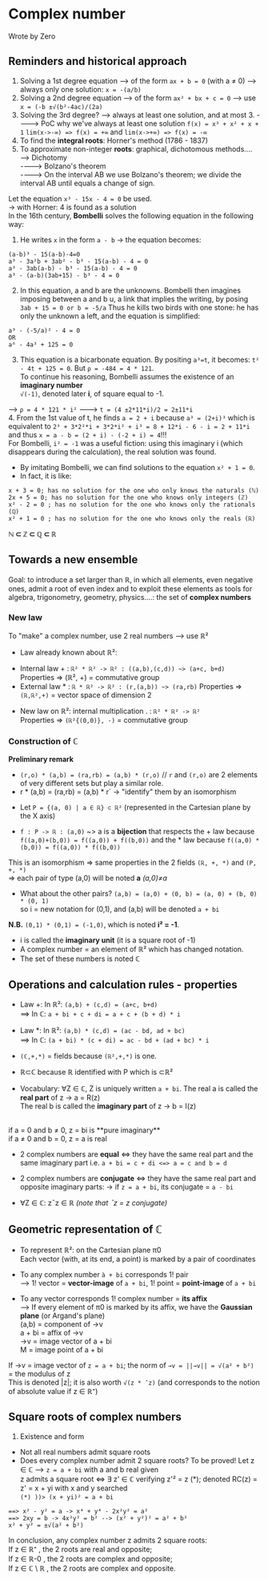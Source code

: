 # Complex number
Wrote by Zero
## Reminders and historical approach

1) Solving a 1st degree equation --> of the form `ax + b = 0` (with a ≠ 0)
--> always only one solution: `x = -(a/b)`
2) Solving a 2nd degree equation --> of the form `ax² + bx + c = 0`
--> use `x = (-b ±√(b²-4ac)/(2a)`
3) Solving the 3rd degree?
--> always at least one solution, and at most 3.
----> PoC why we've always at least one solution
			`f(x) = x³ + x² + x + 1`
			`lim(x->-∞) => f(x) = +∞` and `lim(x->+∞) => f(x) = -∞` 
4) To find the __integral roots__: Horner's method (1786 - 1837)
5) To approximate non-integer __roots__: graphical, dichotomous methods....<br>
--> Dichotomy<br>
----> Bolzano's theorem<br>
----> On the interval AB we use Bolzano's theorem; we divide the interval AB until equals a change of sign.<br>


Let the equation `x³ - 15x - 4 = 0` be used.<br>
-> with Horner: 4 is found as a solution<br>
In the 16th century, __Bombelli__ solves the following equation in the following way:<br>
1. He writes `x` in the form `a - b` -> the equation becomes:
```
(a-b)³ - 15(a-b)-4=0
a³ - 3a²b + 3ab² - b³ - 15(a-b) - 4 = 0
a³ - 3ab(a-b) - b³ - 15(a-b) - 4 = 0
a³ - (a-b)(3ab+15) - b³ - 4 = 0
```
2. In this equation, a and b are the unknowns. Bombelli then imagines imposing between a and b u, a link that implies the writing, by posing `3ab + 15 = 0 or b = -5/a`
Thus he kills two birds with one stone: he has only the unknown a left, and the equation is simplified:
```
a³ - (-5/a)² - 4 = 0
OR
a⁶ - 4a³ + 125 = 0
```
3. This equation is a bicarbonate equation.
By positing `a³=t`, it becomes: `t² - 4t + 125 = 0`. But `ρ = -484 = 4 * 121`.<br>
To continue his reasoning, Bombelli assumes the existence of an **imaginary number**<br>
`√(-1)`, denoted later **i**, of square equal to -1.<br>

--> `ρ = 4 * 121 * i²` ---> `t = (4 ±2*11*i)/2 = 2±11*i`<br>
4. From the 1st value of t, he finds `a = 2 + i` because `a³ = (2+i)³` which is equivalent to `2³ + 3*2²*i + 3*2*i² + i³ = 8 + 12*i - 6 - i = 2 + 11*i` and thus `x = a - b = (2 + i) - (-2 + i) = 4`!!!<br>
For Bombelli, `i² = -1` was a useful fiction: using this imaginary i (which disappears during the calculation), the real solution was found.

* By imitating Bombelli, we can find solutions to the equation `x² + 1 = 0`.
* In fact, it is like:
```
x + 3 = 0; has no solution for the one who only knows the naturals (ℕ)
2x + 5 = 0; has no solution for the one who knows only integers (ℤ)
x² - 2 = 0 ; has no solution for the one who knows only the rationals (ℚ)
x² + 1 = 0 ; has no solution for the one who knows only the reals (ℝ)
```
**ℕ ⊂ ℤ ⊂ ℚ ⊂ ℝ**


## Towards a new ensemble

Goal: to introduce a set larger than ℝ, in which all elements, even negative ones, admit a root of even index and to exploit these elements as tools for algebra, trigonometry, geometry, physics....: the set of **complex numbers**

### New law
To "make" a complex number, use 2 real numbers --> use ℝ²

* Law already known about ℝ²:
- Internal law + : `ℝ² * ℝ² -> ℝ² : ((a,b),(c,d)) ~> (a+c, b+d)`
Properties => (ℝ², +) = commutative group
- External law * : `ℝ * ℝ² -> ℝ² : (r,(a,b)) ~> (ra,rb)`
Properties => `(ℝ,ℝ²,+)` = vector space of dimension 2

* New law on ℝ²: 
internal multiplication . : `ℝ² * ℝ² -> ℝ²`<br>
Properties => `(ℝ²{(0,0)}, -)` = commutative group

### Construction of ℂ

__Preliminary remark__
- `(r,o) * (a,b) = (ra,rb) = (a,b) * (r,o)` // `r` and `(r,o)` are 2 elements of very different sets but play a similar role.
- r * (a,b) = (ra,rb) = (a,b) * r` -> "identify" them by an isomorphism

* Let `P = {(a, 0) | a ∈ ℝ} ⊂ ℝ²` (represented in the Cartesian plane by the X axis)

* `f : P -> ℝ : (a,0)` ~> a is a **bijection** that respects the + law because `f((a,0)+(b,0)) = f((a,0)) + f((b,0))` and the * law because `f((a,0) * (b,0)) = f((a,0)) * f((b,0))` 

This is an isomorphism => same properties in the 2 fields `(ℝ, +, *)` and `(P, +, *)`<br>
=> each pair of type (a,0) will be noted **a** *(a,0)≠a*<br>

* What about the other pairs?
`(a,b) = (a,0) + (0, b) = (a, 0) + (b, 0) * (0, 1)` <br>
so i = new notation for (0,1), and (a,b) will be denoted `a + bi`

**N.B.** `(0,1) * (0,1) = (-1,0)`, which is noted **i² = -1**.
* i is called the **imaginary unit** (it is a square root of -1)
* A complex number = an element of ℝ² which has changed notation.
* The set of these numbers is noted ℂ

## Operations and calculation rules - properties

* Law +:
		In ℝ²: `(a,b) + (c,d) = (a+c, b+d)`<br>
	==> In ℂ: `a + bi + c + di = a + c + (b + d) * i`<br>

* Law \*:
		In ℝ²: `(a,b) * (c,d) = (ac - bd, ad + bc)`<br>
	==> In ℂ: `(a + bi) * (c + di) = ac - bd + (ad + bc) * i`<br>

* `(ℂ,+,*)` = fields because `(ℝ²,+,*)` is one.

* ℝ⊂ℂ because ℝ identified with P which is ⊂ℝ²

* Vocabulary: ∀Z ∈ ℂ, Z is uniquely written `a + bi`.
	The real a is called the **real part** of z -> a = R(z)<br>
	The real b is called the **imaginary part** of z -> b = I(z)<br>
<br>
	if a = 0 and b ≠ 0, z = bi is **pure imaginary**<br>
	if a ≠ 0 and b = 0, z = a is real<br>

* 2 complex numbers are **equal** <=> they have the same real part and the same imaginary part i.e. `a + bi = c + di <=> a = c and b = d`

* 2 complex numbers are **conjugate** <=> they have the same real part and opposite imaginary parts:
	-> if `z = a + bi`, its conjugate = `a - bi`

* ∀Z ∈ ℂ: zˉz ∈ ℝ *(note that ˉz = z conjugate)* 

## Geometric representation of ℂ

* To represent ℝ²: on the Cartesian plane π0<br>
Each vector (with, at its end, a point) is marked by a pair of coordinates

* To any complex number `à + bi` corresponds 1! pair<br>
--> 1! vector = __vector-image__ of `a + bi`, 1! point = __point-image__ of `a + bi`

* To any vector corresponds 1! complex number = **its affix**<br>
--> If every element of π0 is marked by its affix, we have the **Gaussian plane** (or Argand's plane)<br>
(a,b) = component of →v<br>
a + bi = affix of →v<br>
→v = image vector of a + bi<br>
M = image point of a + bi<br>

If →v = image vector of `z = a + bi`; the norm of `→v = ||→v|| = √(a² + b²)` = the modulus of z<br>
This is denoted |z|; it is also worth `√(z * ˉz)` (and corresponds to the notion of absolute value if z ∈ ℝ⁺)

## Square roots of complex numbers
1. Existence and form
* Not all real numbers admit square roots
* Does every complex number admit 2 square roots? To be proved!
Let z ∈ ℂ --> `z = a + bi` with a and b real given<br>
z admits a square root <=> ∃ z' ∈ ℂ verifying z'² = z (\*); denoted RC(z) = z' = x + yi with x and y searched<br>
`(*) ))> (x + yi)² = a + bi` <br>
```
==> x² - y² = a -> x⁴ + y⁴ - 2x²y² = a²
==> 2xy = b -> 4x²y² = b² --> (x² + y²)² = a² + b²
x² + y² = ±√(a² + b²)
```
In conclusion, any complex number z admits 2 square roots:<br>
If z ∈ ℝ⁺ , the 2 roots are real and opposite;<br>
If z ∈ ℝ-0 , the 2 roots are complex and opposite;<br>
If z ∈ ℂ \ ℝ , the 2 roots are complex and opposite.<br>
